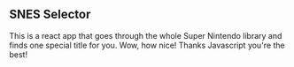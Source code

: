 ## SNES Selector

This is a react app that goes through the whole Super Nintendo library and finds one special title for you. Wow, how nice! Thanks Javascript you're the best!
